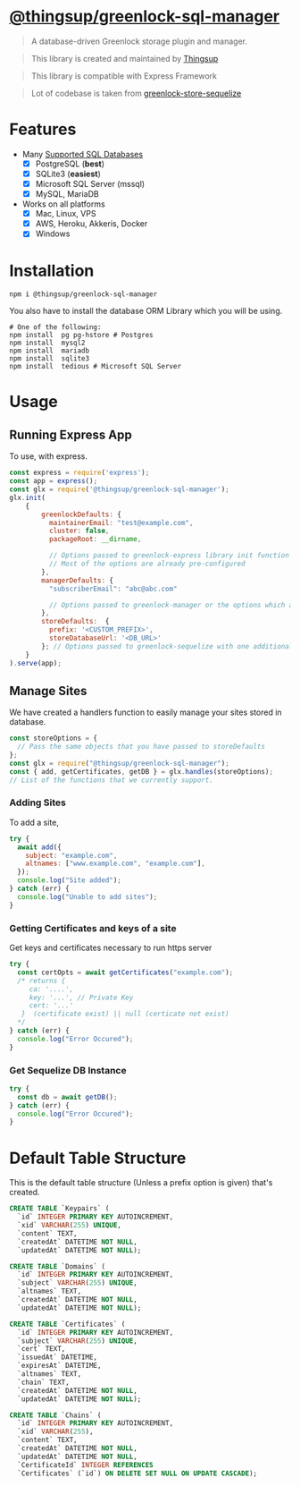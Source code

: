 # [@thingsup/greenlock-sql-manager](https://github.com/thingsup/greenlock-sql-manager)

> A database-driven Greenlock storage plugin and manager.

> This library is created and maintained by [Thingsup](https://thingsup.io)

> This library is compatible with Express Framework

> Lot of codebase is taken from [greenlock-store-sequelize](https://git.rootprojects.org/root/greenlock-store-sequelize.js/src/branch/master)

# Features

- Many [Supported SQL Databases](http://docs.sequelizejs.com/manual/getting-started.html)
  - [x] PostgreSQL (**best**)
  - [x] SQLite3 (**easiest**)
  - [x] Microsoft SQL Server (mssql)
  - [x] MySQL, MariaDB
- Works on all platforms
  - [x] Mac, Linux, VPS
  - [x] AWS, Heroku, Akkeris, Docker
  - [x] Windows

# Installation

```
npm i @thingsup/greenlock-sql-manager
```

You also have to install the database ORM Library which you will be using.

```
# One of the following:
npm install  pg pg-hstore # Postgres
npm install  mysql2
npm install  mariadb
npm install  sqlite3
npm install  tedious # Microsoft SQL Server
```

# Usage

## Running Express App

To use, with express.

```js
const express = require('express');
const app = express();
const glx = require('@thingsup/greenlock-sql-manager');
glx.init(
    {
        greenlockDefaults: {
          maintainerEmail: "test@example.com",
          cluster: false,
          packageRoot: __dirname,

          // Options passed to greenlock-express library init function
          // Most of the options are already pre-configured
        },
        managerDefaults: {
          "subscriberEmail": "abc@abc.com"

          // Options passed to greenlock-manager or the options which are passed in config.json of greenlock-express library
        },
        storeDefaults:  {
          prefix: '<CUSTOM_PREFIX>',
          storeDatabaseUrl: '<DB_URL>'
        }; // Options passed to greenlock-sequelize with one additional argument prefix
    }
).serve(app);
```

## Manage Sites

We have created a handlers function to easily manage your sites stored in database.
```js
const storeOptions = {
  // Pass the same objects that you have passed to storeDefaults
};
const glx = require("@thingsup/greenlock-sql-manager");
const { add, getCertificates, getDB } = glx.handles(storeOptions);
// List of the functions that we currently support.
```

### Adding Sites
To add a site,
```js
try {
  await add({
    subject: "example.com",
    altnames: ["www.example.com", "example.com"],
  });
  console.log("Site added");
} catch (err) {
  console.log("Unable to add sites");
}
```

### Getting Certificates and keys of a site
Get keys and certificates necessary to run https server
```js
try {
  const certOpts = await getCertificates("example.com");
  /* returns {
     ca: '....',
     key: '...', // Private Key
     cert: '...'
   }  (certificate exist) || null (certicate not exist)
  */
} catch (err) {
  console.log("Error Occured");
}
```

### Get Sequelize DB Instance
``` js
try {
  const db = await getDB();
} catch (err) {
  console.log("Error Occured");
}
```

# Default Table Structure

This is the default table structure (Unless a prefix option is given) that's created.

```sql
CREATE TABLE `Keypairs` (
  `id` INTEGER PRIMARY KEY AUTOINCREMENT,
  `xid` VARCHAR(255) UNIQUE,
  `content` TEXT,
  `createdAt` DATETIME NOT NULL,
  `updatedAt` DATETIME NOT NULL);

CREATE TABLE `Domains` (
  `id` INTEGER PRIMARY KEY AUTOINCREMENT,
  `subject` VARCHAR(255) UNIQUE,
  `altnames` TEXT,
  `createdAt` DATETIME NOT NULL,
  `updatedAt` DATETIME NOT NULL);

CREATE TABLE `Certificates` (
  `id` INTEGER PRIMARY KEY AUTOINCREMENT,
  `subject` VARCHAR(255) UNIQUE,
  `cert` TEXT,
  `issuedAt` DATETIME,
  `expiresAt` DATETIME,
  `altnames` TEXT,
  `chain` TEXT,
  `createdAt` DATETIME NOT NULL,
  `updatedAt` DATETIME NOT NULL);

CREATE TABLE `Chains` (
  `id` INTEGER PRIMARY KEY AUTOINCREMENT,
  `xid` VARCHAR(255),
  `content` TEXT,
  `createdAt` DATETIME NOT NULL,
  `updatedAt` DATETIME NOT NULL,
  `CertificateId` INTEGER REFERENCES
  `Certificates` (`id`) ON DELETE SET NULL ON UPDATE CASCADE);
```
